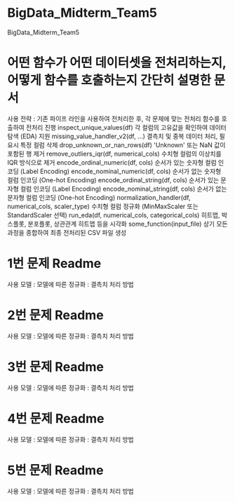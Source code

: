 # BigData_Midterm_Team5
BigData_Midterm_Team5
# 어떤 함수가 어떤 데이터셋을 전처리하는지, 어떻게 함수를 호출하는지 간단히 설명한 문서

사용 전략 : 기존 파이프 라인을 사용하여 전처리한 후, 각 문제에 맞는 전처리 함수를 호출하여 전처리 진행
inspect_unique_values(df)	각 컬럼의 고유값을 확인하여 데이터 탐색 (EDA) 지원
missing_value_handler_v2(df, ...)	결측치 및 중복 데이터 처리, 필요시 특정 컬럼 삭제
drop_unknown_or_nan_rows(df)	'Unknown' 또는 NaN 값이 포함된 행 제거
remove_outliers_iqr(df, numerical_cols)	수치형 컬럼의 이상치를 IQR 방식으로 제거
encode_ordinal_numeric(df, cols)	순서가 있는 숫자형 컬럼 인코딩 (Label Encoding)
encode_nominal_numeric(df, cols)	순서가 없는 숫자형 컬럼 인코딩 (One-hot Encoding)
encode_ordinal_string(df, cols)	순서가 있는 문자형 컬럼 인코딩 (Label Encoding)
encode_nominal_string(df, cols)	순서가 없는 문자형 컬럼 인코딩 (One-hot Encoding)
normalization_handler(df, numerical_cols, scaler_type)	수치형 컬럼 정규화 (MinMaxScaler 또는 StandardScaler 선택)
run_eda(df, numerical_cols, categorical_cols)	히트맵, 박스플롯, 분포플롯, 상관관계 히트맵 등을 시각화
some_function(input_file)	상기 모든 과정을 종합하여 최종 전처리된 CSV 파일 생성

# 1번 문제 Readme
사용 모델 : 
모델에 따른 정규화 :
결측치 처리 방법




# 2번 문제 Readme
사용 모델 : 
모델에 따른 정규화 :
결측치 처리 방법





# 3번 문제 Readme
사용 모델 : 
모델에 따른 정규화 :
결측치 처리 방법




# 4번 문제 Readme
사용 모델 : 
모델에 따른 정규화 :
결측치 처리 방법




# 5번 문제 Readme
사용 모델 : 
모델에 따른 정규화 :
결측치 처리 방법